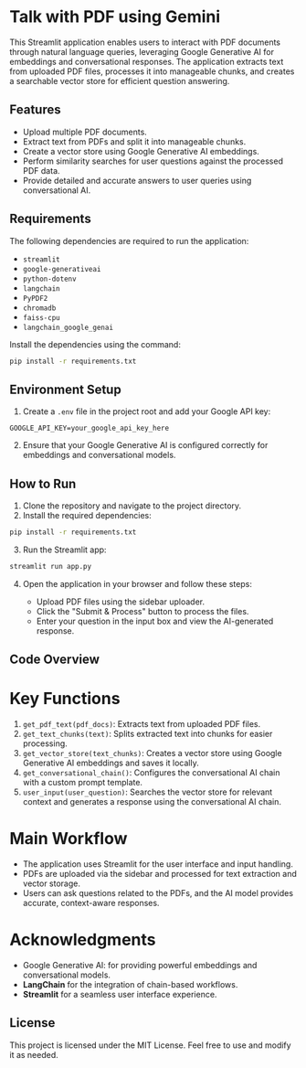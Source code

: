 # Talk with PDF using Gemini

This Streamlit application enables users to interact with PDF documents through natural language queries, leveraging Google Generative AI for embeddings and conversational responses. The application extracts text from uploaded PDF files, processes it into manageable chunks, and creates a searchable vector store for efficient question answering.

## Features

- Upload multiple PDF documents.
- Extract text from PDFs and split it into manageable chunks.
- Create a vector store using Google Generative AI embeddings.
- Perform similarity searches for user questions against the processed PDF data.
- Provide detailed and accurate answers to user queries using conversational AI.

## Requirements

The following dependencies are required to run the application:

- `streamlit`
- `google-generativeai`
- `python-dotenv`
- `langchain`
- `PyPDF2`
- `chromadb`
- `faiss-cpu`
- `langchain_google_genai`

Install the dependencies using the command:

```bash
pip install -r requirements.txt
```

## Environment Setup

1. Create a `.env` file in the project root and add your Google API key:

```
GOOGLE_API_KEY=your_google_api_key_here
```

2. Ensure that your Google Generative AI is configured correctly for embeddings and conversational models.

## How to Run

1. Clone the repository and navigate to the project directory.
2. Install the required dependencies:

```bash
pip install -r requirements.txt
```

3. Run the Streamlit app:

```bash
streamlit run app.py
```

4. Open the application in your browser and follow these steps:

   - Upload PDF files using the sidebar uploader.
   - Click the "Submit & Process" button to process the files.
   - Enter your question in the input box and view the AI-generated response.

## Code Overview

# Key Functions

1. `get_pdf_text(pdf_docs)`: Extracts text from uploaded PDF files.
2. `get_text_chunks(text)`: Splits extracted text into chunks for easier processing.
3. `get_vector_store(text_chunks)`: Creates a vector store using Google Generative AI embeddings and saves it locally.
4. `get_conversational_chain()`: Configures the conversational AI chain with a custom prompt template.
5. `user_input(user_question)`: Searches the vector store for relevant context and generates a response using the conversational AI chain.

# Main Workflow

- The application uses Streamlit for the user interface and input handling.
- PDFs are uploaded via the sidebar and processed for text extraction and vector storage.
- Users can ask questions related to the PDFs, and the AI model provides accurate, context-aware responses.

# Acknowledgments

- Google Generative AI: for providing powerful embeddings and conversational models.
- **LangChain** for the integration of chain-based workflows.
- **Streamlit** for a seamless user interface experience.

## License

This project is licensed under the MIT License. Feel free to use and modify it as needed.

